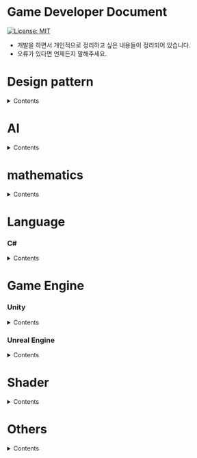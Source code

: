 Game Developer Document
========================
[![License: MIT](https://img.shields.io/badge/License-MIT-yellow.svg)](https://opensource.org/licenses/MIT)
* 개발을 하면서 개인적으로 정리하고 싶은 내용들이 정리되어 있습니다.
* 오류가 있다면 언제든지 말해주세요.

Design pattern
===
<details>
  <summary> Contents </summary>
  
<br>  
 
**[게임 프로그래밍 패턴](https://www.hanbit.co.kr/store/books/look.php?p_code=B4342659595)을 보고 정리한 내용입니다.**  
**책 내용을 정리한 것이므로 Private repository 에 저장되어 있습니다.**   
  
### Singleton Pattern⭐
[Singleton Pattern(싱글톤 패턴)](https://github.com/LeeKangW/Private_Game-Developer_Document/blob/main/Desgin%20Pattern/Singleton%20Pattern.md)

### Command Pattern ⭐
[Command Pattern(명령 패턴)](https://github.com/LeeKangW/Private_Game-Developer_Document/blob/main/Desgin%20Pattern/Command%20Pattern.md)   

### State Pattern ⭐
[State Pattern(상태 패턴)](https://github.com/LeeKangW/Private_Game-Developer_Document/blob/main/Desgin%20Pattern/State%20Pattern.md)   

### Flyweight Pattern
[Flyweight Pattern(경량 패턴)](https://github.com/LeeKangW/Private_Game-Developer_Document/blob/main/Desgin%20Pattern/Flyweight%20Pattern.md)

### Component Pattern

### observer pattern ⭐
[Observer Pattern(관찰자 패턴)](https://github.com/LeeKangW/Private_Game-Developer_Document/blob/main/Desgin%20Pattern/Observer%20Pattern.md)   

</details>


AI
===
<details>
  <summary> Contents </summary>
    
<br>

[1. FSM(Finite State Machine)](AI/FSM.md)   
[2. HFSM](AI/HFSM.md)   
[3. Behavior Tree](AI/Behavior_Tree.md)   

</details>

mathematics
===
<details>
  <summary> Contents </summary>

### Vector  
[1.Vector란?](/Vector/What-is-a-Vector.md)  
  
</details>

Language
===
### C#
<details>
  <summary> Contents </summary>

#### 숫자 서식
[1. 표준 숫자 서식 문자열](https://docs.microsoft.com/ko-kr/dotnet/standard/base-types/standard-numeric-format-strings)  
[2. 사용자 지정 숫자 서식 문자열](https://github.com/LeeKangW/Game_Developer_Document/blob/main/C%23/%EC%82%AC%EC%9A%A9%EC%9E%90-%EC%A7%80%EC%A0%95-%EC%88%AB%EC%9E%90-%EC%84%9C%EC%8B%9D.md)

#### 날짜 및 시간 서식
[1. 표준 날짜 및 시간 서식 문자열](https://docs.microsoft.com/ko-kr/dotnet/standard/base-types/standard-date-and-time-format-strings)  
[2. 사용자 지정 날짜 및 시간 서식 문자열](https://docs.microsoft.com/ko-kr/dotnet/standard/base-types/custom-date-and-time-format-strings)

#### 메모리 관리 ⭐
[1. Strong Reference 와 Weak Reference](https://github.com/LeeKangW/Game_Developer_Document/blob/main/C%23/Strong_Reference_%EC%99%80_Weak_Reference.md)   
[2. Class 와 Struct 차이](https://github.com/LeeKangW/Game_Developer_Document/blob/main/C%23/Class%20%EC%99%80%20Struct%20%EC%B0%A8%EC%9D%B4.md)

#### Garbage Collection
[1. Garbage Collection 개념 및 작동 원리](https://github.com/LeeKangW/Game_Developer_Document/blob/main/C%23/Garbage%20Collection.md)   
[2. Generational Garbage Collection](https://github.com/LeeKangW/Game_Developer_Document/blob/main/C%23/Generational%20%20Garbage%20Collection.md)   
[3. Garbage Collection을 인지한 효율적인 코드 작성법](https://github.com/LeeKangW/Game_Developer_Document/blob/main/C%23/Garbage%20Collection%EC%9D%84%20%EC%9D%B8%EC%A7%80%ED%95%9C%20%ED%9A%A8%EC%9C%A8%EC%A0%81%EC%9D%B8%20%EC%BD%94%EB%93%9C%20%EC%9E%91%EC%84%B1%EB%B2%95.md)

#### Delegate 와 Event의 차이 ⭐
[Delegate 와 Event 차이](https://github.com/LeeKangW/Game_Developer_Document/blob/main/C%23/Event%20%EC%99%80%20Delegate%20%EC%B0%A8%EC%9D%B4.md)

</details>

Game Engine
===
### Unity
<details>
  <summary> Contents </summary>

<br>

[Unity Blog 링크](https://blog.unity.com/kr) -> 각종 Unity 정보를 얻을 수 있음

### Unity에서 지원하는 기능
[1. Unity blog - Input System](https://blog.unity.com/kr/technology/introducing-the-new-input-system)

#### 연산
[1. Vector 와 Quaternion 연산](/Unity/Vector-와-Quaternion의-연산.md) 

#### 3인칭 RPG 게임 만들면서 정리한 내용
[1. 3인칭 RPG 게임 내 캐릭터 움직임 구현 방법](https://github.com/LeeKangW/Game_Developer_Document/blob/main/Unity/RPG%20%EA%B0%9C%EB%B0%9C/3%EC%9D%B8%EC%B9%AD%20%EC%BA%90%EB%A6%AD%ED%84%B0%20%EC%9B%80%EC%A7%81%EC%9E%84%EC%97%90%20%EB%8C%80%ED%95%9C%20%EC%A0%95%EB%A6%AC.md)  
[2. 캐릭터 콤보 공격 구현 방법](https://github.com/LeeKangW/Game_Developer_Document/blob/main/Unity/RPG%20%EA%B0%9C%EB%B0%9C/%EC%BA%90%EB%A6%AD%ED%84%B0%20%EC%BD%A4%EB%B3%B4%20%EA%B3%B5%EA%B2%A9%20%EA%B5%AC%ED%98%84%20%EB%B0%A9%EB%B2%95.md)   
[3. "상태 패턴"을 이용한 캐릭터 움직임 구현 방법](https://github.com/LeeKangW/Game_Developer_Document/blob/main/Unity/RPG%20%EA%B0%9C%EB%B0%9C/%22%EC%83%81%ED%83%9C%20%ED%8C%A8%ED%84%B4%22%EC%9D%84%20%EC%9D%B4%EC%9A%A9%ED%95%9C%20%EC%BA%90%EB%A6%AD%ED%84%B0%20%EC%9B%80%EC%A7%81%EC%9E%84%20%EA%B5%AC%ED%98%84.md)   
[4. 캐릭터 공격 시스템 및 데미지 적용 구현 방법](https://github.com/LeeKangW/Game_Developer_Document/blob/main/Unity/RPG%20%EA%B0%9C%EB%B0%9C/%EA%B3%B5%EA%B2%A9%20%ED%8C%90%EC%A0%95%20%EB%B0%8F%20%EB%8D%B0%EB%AF%B8%EC%A7%80%20%EC%8B%9C%EC%8A%A4%ED%85%9C%20%EA%B0%9C%EB%B0%9C.md)   
[5. 캐릭터 Foot IK 구현](https://github.com/LeeKangW/Game_Developer_Document/blob/main/Unity/RPG%20%EA%B0%9C%EB%B0%9C/%EC%BA%90%EB%A6%AD%ED%84%B0%20Foot%20IK%20%EC%A0%81%EC%9A%A9%ED%95%98%EA%B8%B0.md)   

### Rendering Pipeline
[Rendering Pipeline](https://github.com/LeeKangW/Game_Developer_Document/blob/main/Unity/Rendering%20Pipeline.md)

### 최적화 ⭐
[1. Batch, Draw Call, SetPass](https://github.com/LeeKangW/Game_Developer_Document/blob/main/Unity/Batch,%20Draw%20Call,%20SetPass.md)

### 알아 두면 좋은 내용들 ⭐
[1. N초 동안 특정 작업을 진행하는 메소드 구현](https://github.com/LeeKangW/Game_Developer_Document/blob/main/Unity/N%EC%B4%88%20%EB%8F%99%EC%95%88%20%ED%8A%B9%EC%A0%95%20%EC%9E%91%EC%97%85%EC%9D%84%20%ED%95%98%EB%8A%94%20%EA%B8%B0%EB%8A%A5%20%EB%A7%8C%EB%93%9C%EB%8A%94%20%EB%B2%95.md)   

</details>


### Unreal Engine

<details>
  <summary> Contents </summary>

## UE4
[Unity 개발자를 위한 언리얼 엔진 4](https://docs.unrealengine.com/4.27/ko/Basics/UnrealEngineForUnityDevs/)  

[1. Level Blueprint](https://github.com/LeeKangW/Game_Developer_Document/blob/main/Unreal%20Engine/1.%20Level%20Blueprint.md)  
[2. Class 구조 (Object, Actor, Pawn, Character)](https://github.com/LeeKangW/Game_Developer_Document/blob/main/Unreal%20Engine/2.%20UE4%20Class%20%EA%B5%AC%EC%A1%B0.md)    
[3. 리플렉션(Reflection)](https://github.com/LeeKangW/Game_Developer_Document/blob/main/Unreal%20Engine/3.%20%EB%A6%AC%ED%94%8C%EB%A0%89%EC%85%98(Reflection).md)  
[3-1. Property System](https://github.com/LeeKangW/Game_Developer_Document/blob/main/Unreal%20Engine/3-1.%20Property%20System.md)  
[3-2. 언리얼 엔진의 Garbage Collection](https://github.com/LeeKangW/Game_Developer_Document/blob/main/Unreal%20Engine/3-2.%20%EC%96%B8%EB%A6%AC%EC%96%BC%20%EC%97%94%EC%A7%84%EC%9D%98%20Garbage%20Collection.md)  
  
### Actor  
[4. Actor란?](https://github.com/LeeKangW/Game_Developer_Document/blob/main/Unreal%20Engine/4.%20Actor%EB%9E%80.md)  
[4-1. Actor 생성하기](https://github.com/LeeKangW/Game_Developer_Document/blob/main/Unreal%20Engine/4-1.%20%EC%95%A1%ED%84%B0%20%EC%83%9D%EC%84%B1%ED%95%98%EA%B8%B0.md)  
[4-2. C++을 이용하여 Static Mesh 추가해보기](https://github.com/LeeKangW/Game_Developer_Document/blob/main/Unreal%20Engine/4-2.%20C%2B%2B%EB%A1%9C%20%EC%95%A1%ED%84%B0%EC%97%90%20Static%20Mesh%20%EC%B6%94%EA%B0%80%ED%95%98%EA%B8%B0.md)  
[4-3. FVector를 사용해 변수를 생성해서 조작해보기](https://github.com/LeeKangW/Game_Developer_Document/blob/main/Unreal%20Engine/4-3.%20FVector%EB%A5%BC%20%EC%82%AC%EC%9A%A9%ED%95%B4%20%EB%B3%80%EC%88%98%EB%A5%BC%20%EC%83%9D%EC%84%B1%ED%95%B4%EC%84%9C%20%EC%A1%B0%EC%9E%91%ED%95%B4%EB%B3%B4%EA%B8%B0.md)  
  
### Collision
[5. Collision 사용법](https://docs.unrealengine.com/4.26/ko/InteractiveExperiences/Physics/Collision/)  
[6. Sweeping](https://github.com/LeeKangW/Game_Developer_Document/blob/main/Unreal%20Engine/6.%20Sweeping.md)  
  
### 필요없는 C++ 파일 삭제하는 방법
[7. 필요없는 C++ 파일 삭제하는 방법](https://github.com/LeeKangW/Game_Developer_Document/blob/main/Unreal%20Engine/7.%20%ED%95%84%EC%9A%94%20%EC%97%86%EB%8A%94%20C%2B%2B%20%ED%81%B4%EB%9E%98%EC%8A%A4%20%EC%82%AD%EC%A0%9C%ED%95%98%EA%B8%B0.md)  
</details>

Shader
===

<details>
  <summary> Contents </summary>

### Shader의 개념 
**[유니티 쉐이더 스타트업](https://vielbooks.com/235)을 보고 정리한 내용입니다.**  
**책 내용을 정리한 것이므로 Private repository 에 저장되어 있습니다.**   

[0. 쉐이더란 무엇인가?](https://github.com/LeeKangW/Unity_Shader_Study/blob/main/%EC%B1%85%20%EC%A0%95%EB%A6%AC/0.%20%EC%89%90%EC%9D%B4%EB%8D%94%EB%9E%80%20%EB%AC%B4%EC%97%87%EC%9D%B8%EA%B0%80.md)<br/>
[1. 렌더링 파이프라인](https://github.com/LeeKangW/Unity_Shader_Project/blob/main/%EC%B1%85%20%EC%A0%95%EB%A6%AC/0-1.%20%EB%A0%8C%EB%8D%94%EB%A7%81%20%ED%8C%8C%EC%9D%B4%ED%94%84%EB%9D%BC%EC%9D%B8.md)  
[2. UV란 무엇인가](https://github.com/LeeKangW/Unity_Shader_Study/blob/main/%EC%B1%85%20%EC%A0%95%EB%A6%AC/UV%EB%9E%80%20%EB%AC%B4%EC%97%87%EC%9D%B8%EA%B0%80.md)  
[3. 디지털 라이팅의 이론](https://github.com/LeeKangW/Unity_Shader_Study/blob/main/%EC%B1%85%20%EC%A0%95%EB%A6%AC/3.%20%EB%94%94%EC%A7%80%ED%84%B8%20%EB%9D%BC%EC%9D%B4%ED%8C%85%EC%9D%98%20%EC%9D%B4%EB%A1%A0.md)  
<br>

## Unity Shader
[1. Unity Shader 작성 요령](https://github.com/LeeKangW/Unity_Shader_Project/blob/main/%EC%B1%85%20%EC%A0%95%EB%A6%AC/Unity/1.%20%EC%9C%A0%EB%8B%88%ED%8B%B0%20%EC%89%90%EC%9D%B4%EB%8D%94%EC%9D%98%20%EC%9E%91%EC%84%B1%20%EC%9A%94%EB%A0%B9.md)   
[2. surface Shader 적용 및 코드 작성법 설명](https://github.com/LeeKangW/Unity_Shader_Study/blob/main/%EC%B1%85%20%EC%A0%95%EB%A6%AC/Unity/2.%20surface%20Shader%20%20%EC%A0%81%EC%9A%A9%20%EB%B0%8F%20%EC%BD%94%EB%93%9C%20%EC%9E%91%EC%84%B1%EB%B2%95%20%EC%84%A4%EB%AA%85.md)   
[3. 색상 표현하기](https://github.com/LeeKangW/Unity_Shader_Study/blob/main/%EC%B1%85%20%EC%A0%95%EB%A6%AC/Unity/3.%20%EC%83%89%EC%83%81%20%EC%B6%9C%EB%A0%A5%ED%95%98%EA%B8%B0.md)  
[4. Surface Shader를 이용한 텍스쳐 제어](https://github.com/LeeKangW/Unity_Shader_Study/blob/main/%EC%B1%85%20%EC%A0%95%EB%A6%AC/Unity/4.%20Surface%20Shader%EB%A5%BC%20%EC%9D%B4%EC%9A%A9%ED%95%9C%20%ED%85%8D%EC%8A%A4%EC%B3%90%20%EC%A0%9C%EC%96%B4.md)  
<br>
[5. UV 이용하기](https://github.com/LeeKangW/Unity_Shader_Study/blob/main/%EC%B1%85%20%EC%A0%95%EB%A6%AC/Unity/5-0.%20UV%20%EC%9D%B4%EC%9A%A9%ED%95%98%EA%B8%B0.md)  
[5-1. UV를 이용해 불 이펙트 만들어보기](https://github.com/LeeKangW/Unity_Shader_Study/blob/main/%EC%B1%85%20%EC%A0%95%EB%A6%AC/Unity/5-1.%20UV%EB%A5%BC%20%EC%9D%B4%EC%9A%A9%ED%95%B4%20%EB%B6%88%20%EC%9D%B4%ED%8E%99%ED%8A%B8%20%EB%A7%8C%EB%93%A4%EA%B8%B0.md)  
<br>
[6. Vertex 컬러 이용하기](https://github.com/LeeKangW/Unity_Shader_Study/blob/main/%EC%B1%85%20%EC%A0%95%EB%A6%AC/Unity/6-0.%20Vertex%20%EC%BB%AC%EB%9F%AC%20%EC%9D%B4%EC%9A%A9%ED%95%98%EA%B8%B0.md)  
[6-1. Vertex Color를 이용해 마스킹 기능을 이용해보기](https://github.com/LeeKangW/Unity_Shader_Study/blob/main/%EC%B1%85%20%EC%A0%95%EB%A6%AC/Unity/6-1.%20Vertex%20Color%EB%A5%BC%20%EB%A7%88%EC%8A%A4%ED%82%B9%20%EA%B8%B0%EB%8A%A5%EC%9C%BC%EB%A1%9C%20%EC%82%AC%EC%9A%A9%ED%95%B4%EB%B3%B4%EA%B8%B0.md)  
<br>
### SurfaceOutputStandard 사용하기  
[7-1. Metallic 과 Smoothness](https://github.com/LeeKangW/Unity_Shader_Study/blob/main/%EC%B1%85%20%EC%A0%95%EB%A6%AC/Unity/7-1.%20Metallic%20%EA%B3%BC%20Smoothness.md)  
[7-2. NormalMap 적용하기](https://github.com/LeeKangW/Unity_Shader_Study/blob/main/%EC%B1%85%20%EC%A0%95%EB%A6%AC/Unity/7-2.%20NormalMap.md)  
[7-3. Occlusion(오클루젼)](https://github.com/LeeKangW/Unity_Shader_Study/blob/main/%EC%B1%85%20%EC%A0%95%EB%A6%AC/Unity/7-3.%20Occlusion(%EC%98%A4%ED%81%B4%EB%A3%A8%EC%A0%BC).md)  
[7-4. 6번 내용 업그레이드 시켜 보기](https://github.com/LeeKangW/Unity_Shader_Study/blob/main/%EC%B1%85%20%EC%A0%95%EB%A6%AC/Unity/7-4.%206%EB%B2%88%20%EB%82%B4%EC%9A%A9%20%EC%97%85%EA%B7%B8%EB%A0%88%EC%9D%B4%EB%93%9C%20%EC%8B%9C%EC%BC%9C%20%EB%B3%B4%EA%B8%B0.md)  
  
### 유니티에 내장된 라이팅 구조인 `Lambert(램버트)` 와 `Blinn Phong(블린 퐁)` 사용하기
[8. 유니티에 내장된 라이팅 구조 설명](https://github.com/LeeKangW/Unity_Shader_Study/blob/main/%EC%B1%85%20%EC%A0%95%EB%A6%AC/Unity/8.%20%EC%9C%A0%EB%8B%88%ED%8B%B0%EC%97%90%20%EB%82%B4%EC%9E%A5%EB%90%9C%20%EB%9D%BC%EC%9D%B4%ED%8C%85%20%EA%B5%AC%EC%A1%B0.md)  
[8-1. Lambert(램버트)라이팅 만들기](https://github.com/LeeKangW/Unity_Shader_Study/blob/main/%EC%B1%85%20%EC%A0%95%EB%A6%AC/Unity/8-1.%20Lambert(%EB%9E%A8%EB%B2%84%ED%8A%B8)%EB%9D%BC%EC%9D%B4%ED%8C%85%20%EB%A7%8C%EB%93%A4%EA%B8%B0.md)  
[8-2. Blinn-Phong(블린-퐁) 라이팅 만들기](https://github.com/LeeKangW/Unity_Shader_Study/blob/main/%EC%B1%85%20%EC%A0%95%EB%A6%AC/Unity/8-2.%20Blinn-Phong(%EB%B8%94%EB%A6%B0-%ED%90%81)%20%EB%9D%BC%EC%9D%B4%ED%8C%85%20%EB%A7%8C%EB%93%A4%EA%B8%B0.md)  
<br>
  
### 커스텀 라이트 만들기
[9. 커스텀 라이트 기본형 만들기](https://github.com/LeeKangW/Unity_Shader_Study/blob/main/%EC%B1%85%20%EC%A0%95%EB%A6%AC/Unity/9.%20%EC%BB%A4%EC%8A%A4%ED%85%80%20%EB%9D%BC%EC%9D%B4%ED%8A%B8%20%EA%B8%B0%EB%B3%B8%ED%98%95%20%EB%A7%8C%EB%93%A4%EA%B8%B0.md)   
[9-1. Lambert 라이트 연산 만들기](https://github.com/LeeKangW/Unity_Shader_Study/blob/main/%EC%B1%85%20%EC%A0%95%EB%A6%AC/Unity/9-1.%20Lambert%20%EB%9D%BC%EC%9D%B4%ED%8A%B8%20%EC%97%B0%EC%82%B0%20%EB%A7%8C%EB%93%A4%EA%B8%B0.md)  

</details>

Others
===
<details>
  <summary> Contents </summary>
  
### 메모리 누수
[메모리 누수 방지 방법](https://github.com/LeeKangW/Game_Developer_Document/blob/main/Unity/%EB%A9%94%EB%AA%A8%EB%A6%AC%20%EB%88%84%EC%88%98%20%EB%B0%A9%EC%A7%80%EB%B2%95.md)
  
</details>
